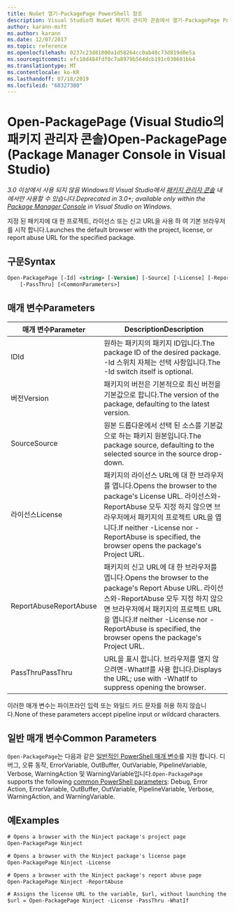 ```yaml
---
title: NuGet 열기-PackagePage PowerShell 참조
description: Visual Studio의 NuGet 패키지 관리자 콘솔에서 열기-PackagePage PowerShell 명령에 대 한 참조입니다.
author: karann-msft
ms.author: karann
ms.date: 12/07/2017
ms.topic: reference
ms.openlocfilehash: 0237c23d81000a1d58264cc0ab48c73d819d0e5a
ms.sourcegitcommit: efc18d484fdf0c7a8979b564dcb191c030601bb4
ms.translationtype: MT
ms.contentlocale: ko-KR
ms.lasthandoff: 07/18/2019
ms.locfileid: "68327380"
---
```

# <a name="open-packagepage-package-manager-console-in-visual-studio"></a><span data-ttu-id="e94b5-103">Open-PackagePage (Visual Studio의 패키지 관리자 콘솔)</span><span class="sxs-lookup"><span data-stu-id="e94b5-103">Open-PackagePage (Package Manager Console in Visual Studio)</span></span>

<span data-ttu-id="e94b5-104">*3.0 이상에서 사용 되지 않음 Windows의 Visual Studio에서 [패키지 관리자 콘솔](../../consume-packages/install-use-packages-powershell.md) 내 에서만 사용할 수 있습니다.*</span><span class="sxs-lookup"><span data-stu-id="e94b5-104">*Deprecated in 3.0+; available only within the [Package Manager Console](../../consume-packages/install-use-packages-powershell.md) in Visual Studio on Windows.*</span></span>

<span data-ttu-id="e94b5-105">지정 된 패키지에 대 한 프로젝트, 라이선스 또는 신고 URL을 사용 하 여 기본 브라우저를 시작 합니다.</span><span class="sxs-lookup"><span data-stu-id="e94b5-105">Launches the default browser with the project, license, or report abuse URL for the specified package.</span></span>

## <a name="syntax"></a><span data-ttu-id="e94b5-106">구문</span><span class="sxs-lookup"><span data-stu-id="e94b5-106">Syntax</span></span>

```ps
Open-PackagePage [-Id] <string> [-Version] [-Source] [-License] [-ReportAbuse]
    [-PassThru] [<CommonParameters>]
```

## <a name="parameters"></a><span data-ttu-id="e94b5-107">매개 변수</span><span class="sxs-lookup"><span data-stu-id="e94b5-107">Parameters</span></span>

| <span data-ttu-id="e94b5-108">매개 변수</span><span class="sxs-lookup"><span data-stu-id="e94b5-108">Parameter</span></span> | <span data-ttu-id="e94b5-109">Description</span><span class="sxs-lookup"><span data-stu-id="e94b5-109">Description</span></span> |
| --- | --- |
| <span data-ttu-id="e94b5-110">ID</span><span class="sxs-lookup"><span data-stu-id="e94b5-110">Id</span></span> | <span data-ttu-id="e94b5-111">원하는 패키지의 패키지 ID입니다.</span><span class="sxs-lookup"><span data-stu-id="e94b5-111">The package ID of the desired package.</span></span> <span data-ttu-id="e94b5-112">-Id 스위치 자체는 선택 사항입니다.</span><span class="sxs-lookup"><span data-stu-id="e94b5-112">The -Id switch itself is optional.</span></span> |
| <span data-ttu-id="e94b5-113">버전</span><span class="sxs-lookup"><span data-stu-id="e94b5-113">Version</span></span> | <span data-ttu-id="e94b5-114">패키지의 버전은 기본적으로 최신 버전을 기본값으로 합니다.</span><span class="sxs-lookup"><span data-stu-id="e94b5-114">The version of the package, defaulting to the latest version.</span></span> |
| <span data-ttu-id="e94b5-115">Source</span><span class="sxs-lookup"><span data-stu-id="e94b5-115">Source</span></span> | <span data-ttu-id="e94b5-116">원본 드롭다운에서 선택 된 소스를 기본값으로 하는 패키지 원본입니다.</span><span class="sxs-lookup"><span data-stu-id="e94b5-116">The package source, defaulting to the selected source in the source drop-down.</span></span> |
| <span data-ttu-id="e94b5-117">라이선스</span><span class="sxs-lookup"><span data-stu-id="e94b5-117">License</span></span> | <span data-ttu-id="e94b5-118">패키지의 라이선스 URL에 대 한 브라우저를 엽니다.</span><span class="sxs-lookup"><span data-stu-id="e94b5-118">Opens the browser to the package's License URL.</span></span> <span data-ttu-id="e94b5-119">라이선스와-ReportAbuse 모두 지정 하지 않으면 브라우저에서 패키지의 프로젝트 URL을 엽니다.</span><span class="sxs-lookup"><span data-stu-id="e94b5-119">If neither -License nor -ReportAbuse is specified, the browser opens the package's Project URL.</span></span> |
| <span data-ttu-id="e94b5-120">ReportAbuse</span><span class="sxs-lookup"><span data-stu-id="e94b5-120">ReportAbuse</span></span> | <span data-ttu-id="e94b5-121">패키지의 신고 URL에 대 한 브라우저를 엽니다.</span><span class="sxs-lookup"><span data-stu-id="e94b5-121">Opens the browser to the package's Report Abuse URL.</span></span> <span data-ttu-id="e94b5-122">라이선스와-ReportAbuse 모두 지정 하지 않으면 브라우저에서 패키지의 프로젝트 URL을 엽니다.</span><span class="sxs-lookup"><span data-stu-id="e94b5-122">If neither -License nor -ReportAbuse is specified, the browser opens the package's Project URL.</span></span> |
| <span data-ttu-id="e94b5-123">PassThru</span><span class="sxs-lookup"><span data-stu-id="e94b5-123">PassThru</span></span> | <span data-ttu-id="e94b5-124">URL을 표시 합니다. 브라우저를 열지 않으려면-WhatIf를 사용 합니다.</span><span class="sxs-lookup"><span data-stu-id="e94b5-124">Displays the URL; use with -WhatIf to suppress opening the browser.</span></span> |

<span data-ttu-id="e94b5-125">이러한 매개 변수는 파이프라인 입력 또는 와일드 카드 문자를 허용 하지 않습니다.</span><span class="sxs-lookup"><span data-stu-id="e94b5-125">None of these parameters accept pipeline input or wildcard characters.</span></span>

## <a name="common-parameters"></a><span data-ttu-id="e94b5-126">일반 매개 변수</span><span class="sxs-lookup"><span data-stu-id="e94b5-126">Common Parameters</span></span>

<span data-ttu-id="e94b5-127">`Open-PackagePage`는 다음과 같은 [일반적인 PowerShell 매개 변수](http://go.microsoft.com/fwlink/?LinkID=113216)를 지원 합니다. 디버그, 오류 동작, ErrorVariable, OutBuffer, OutVariable, PipelineVariable, Verbose, WarningAction 및 WarningVariable입니다.</span><span class="sxs-lookup"><span data-stu-id="e94b5-127">`Open-PackagePage` supports the following [common PowerShell parameters](http://go.microsoft.com/fwlink/?LinkID=113216): Debug, Error Action, ErrorVariable, OutBuffer, OutVariable, PipelineVariable, Verbose, WarningAction, and WarningVariable.</span></span>

## <a name="examples"></a><span data-ttu-id="e94b5-128">예</span><span class="sxs-lookup"><span data-stu-id="e94b5-128">Examples</span></span>

```ps
# Opens a browser with the Ninject package's project page
Open-PackagePage Ninject

# Opens a browser with the Ninject package's license page
Open-PackagePage Ninject -License

# Opens a browser with the Ninject package's report abuse page  
Open-PackagePage Ninject -ReportAbuse

# Assigns the license URL to the variable, $url, without launching the browser
$url = Open-PackagePage Ninject -License -PassThru -WhatIf
```